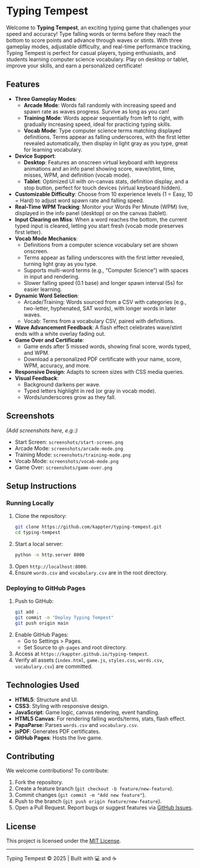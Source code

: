 # Typing Tempest

Welcome to **Typing Tempest**, an exciting typing game that challenges your speed and accuracy! Type falling words or terms before they reach the bottom to score points and advance through waves or stints. With three gameplay modes, adjustable difficulty, and real-time performance tracking, Typing Tempest is perfect for casual players, typing enthusiasts, and students learning computer science vocabulary. Play on desktop or tablet, improve your skills, and earn a personalized certificate!

## Features

- **Three Gameplay Modes**:
  - **Arcade Mode**: Words fall randomly with increasing speed and spawn rate as waves progress. Survive as long as you can!
  - **Training Mode**: Words appear sequentially from left to right, with gradually increasing speed, ideal for practicing typing skills.
  - **Vocab Mode**: Type computer science terms matching displayed definitions. Terms appear as falling underscores, with the first letter revealed automatically, then display in light gray as you type, great for learning vocabulary.
- **Device Support**:
  - **Desktop**: Features an onscreen virtual keyboard with keypress animations and an info panel showing score, wave/stint, time, misses, WPM, and definition (vocab mode).
  - **Tablet**: Optimized UI with on-canvas stats, definition display, and a stop button, perfect for touch devices (virtual keyboard hidden).
- **Customizable Difficulty**: Choose from 10 experience levels (1 = Easy, 10 = Hard) to adjust word spawn rate and falling speed.
- **Real-Time WPM Tracking**: Monitor your Words Per Minute (WPM) live, displayed in the info panel (desktop) or on the canvas (tablet).
- **Input Clearing on Miss**: When a word reaches the bottom, the current typed input is cleared, letting you start fresh (vocab mode preserves first letter).
- **Vocab Mode Mechanics**:
  - Definitions from a computer science vocabulary set are shown onscreen.
  - Terms appear as falling underscores with the first letter revealed, turning light gray as you type.
  - Supports multi-word terms (e.g., “Computer Science”) with spaces in input and rendering.
  - Slower falling speed (0.1 base) and longer spawn interval (5s) for easier learning.
- **Dynamic Word Selection**:
  - Arcade/Training: Words sourced from a CSV with categories (e.g., two-letter, hyphenated, SAT words), with longer words in later waves.
  - Vocab: Terms from a vocabulary CSV, paired with definitions.
- **Wave Advancement Feedback**: A flash effect celebrates wave/stint ends with a white overlay fading out.
- **Game Over and Certificate**:
  - Game ends after 5 missed words, showing final score, words typed, and WPM.
  - Download a personalized PDF certificate with your name, score, WPM, accuracy, and more.
- **Responsive Design**: Adapts to screen sizes with CSS media queries.
- **Visual Feedback**:
  - Background darkens per wave.
  - Typed letters highlight in red (or gray in vocab mode).
  - Words/underscores grow as they fall.

## Screenshots

*(Add screenshots here, e.g.:)*
- Start Screen: `screenshots/start-screen.png`
- Arcade Mode: `screenshots/arcade-mode.png`
- Training Mode: `screenshots/training-mode.png`
- Vocab Mode: `screenshots/vocab-mode.png`
- Game Over: `screenshots/game-over.png`

## Setup Instructions

### Running Locally
1. Clone the repository:
   ```bash
   git clone https://github.com/kappter/typing-tempest.git
   cd typing-tempest
   ```
2. Start a local server:
   ```bash
   python -m http.server 8000
   ```
3. Open `http://localhost:8000`.
4. Ensure `words.csv` and `vocabulary.csv` are in the root directory.

### Deploying to GitHub Pages
1. Push to GitHub:
   ```bash
   git add .
   git commit -m "Deploy Typing Tempest"
   git push origin main
   ```
2. Enable GitHub Pages:
   - Go to Settings > Pages.
   - Set Source to `gh-pages` and root directory.
3. Access at `https://kappter.github.io/typing-tempest`.
4. Verify all assets (`index.html`, `game.js`, `styles.css`, `words.csv`, `vocabulary.csv`) are committed.

## Technologies Used
- **HTML5**: Structure and UI.
- **CSS3**: Styling with responsive design.
- **JavaScript**: Game logic, canvas rendering, event handling.
- **HTML5 Canvas**: For rendering falling words/terms, stats, flash effect.
- **PapaParse**: Parses `words.csv` and `vocabulary.csv`.
- **jsPDF**: Generates PDF certificates.
- **GitHub Pages**: Hosts the live game.

## Contributing
We welcome contributions! To contribute:
1. Fork the repository.
2. Create a feature branch (`git checkout -b feature/new-feature`).
3. Commit changes (`git commit -m "Add new feature"`).
4. Push to the branch (`git push origin feature/new-feature`).
5. Open a Pull Request.
Report bugs or suggest features via [GitHub Issues](https://github.com/kappter/typing-tempest/issues).

## License
This project is licensed under the [MIT License](LICENSE).

---
Typing Tempest © 2025 | Built with 💻 and ☕